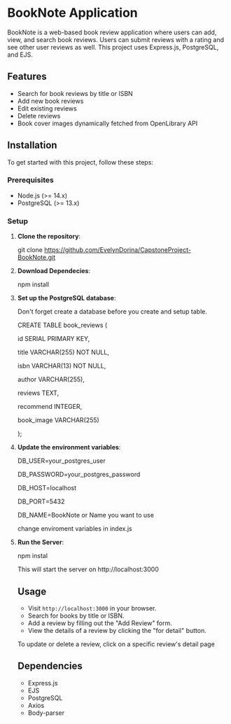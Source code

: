 # BookNote Application

BookNote is a web-based book review application where users can add, view, and search book reviews. Users can submit reviews with a rating and see other user reviews as well. This project uses Express.js, PostgreSQL, and EJS.

## Features

- Search for book reviews by title or ISBN
- Add new book reviews
- Edit existing reviews
- Delete reviews
- Book cover images dynamically fetched from OpenLibrary API

## Installation

To get started with this project, follow these steps:

### Prerequisites

- Node.js (>= 14.x)
- PostgreSQL (>= 13.x)

### Setup

1. **Clone the repository**:

   git clone https://github.com/EvelynDorina/CapstoneProject-BookNote.git

2. **Download Dependecies**:

   npm install

3. **Set up the PostgreSQL database**:

   Don't forget create a database before you create and setup table.

   CREATE TABLE book_reviews (

   id SERIAL PRIMARY KEY,

   title VARCHAR(255) NOT NULL,

   isbn VARCHAR(13) NOT NULL,

   author VARCHAR(255),

   reviews TEXT,

   recommend INTEGER,

   book_image VARCHAR(255)

   );

4. **Update the environment variables**:

   DB_USER=your_postgres_user

   DB_PASSWORD=your_postgres_password

   DB_HOST=localhost

   DB_PORT=5432

   DB_NAME=BookNote or Name you want to use

   change enviroment variables in index.js

5. **Run the Server**:

   npm instal

   This will start the server on http://localhost:3000

   ## Usage

   - Visit `http://localhost:3000` in your browser.
   - Search for books by title or ISBN.
   - Add a review by filling out the "Add Review" form.
   - View the details of a review by clicking the "for detail" button.

   To update or delete a review, click on a specific review's detail page

   ## Dependencies

   - Express.js
   - EJS
   - PostgreSQL
   - Axios
   - Body-parser
